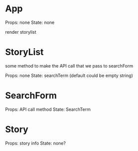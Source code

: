 # App


Props: none
State: none

render storylist

# StoryList

some method to make the API call that we pass to searchForm

Props: none
State: searchTerm (default could be empty string)

# SearchForm

Props: API call method
State: SearchTerm

# Story

Props: story info
State: none?